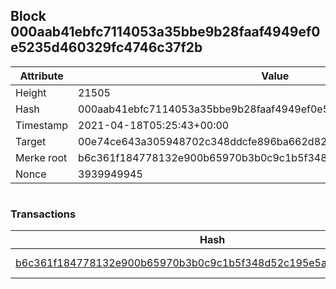 ## Block 000aab41ebfc7114053a35bbe9b28faaf4949ef0e5235d460329fc4746c37f2b

Attribute | Value
--- | ---
Height | 21505
Hash | 000aab41ebfc7114053a35bbe9b28faaf4949ef0e5235d460329fc4746c37f2b
Timestamp | 2021-04-18T05:25:43+00:00
Target | 00e74ce643a305948702c348ddcfe896ba662d82c1a228faf4ad12250f07334e
Merke root | b6c361f184778132e900b65970b3b0c9c1b5f348d52c195e5aea06eb27afba9a
Nonce | 3939949945

```

```

### Transactions

Hash | Amount
--- | ---
[b6c361f184778132e900b65970b3b0c9c1b5f348d52c195e5aea06eb27afba9a](b6c361f184778132e900b65970b3b0c9c1b5f348d52c195e5aea06eb27afba9a.md) | 10.00000000 SKEPTI 

